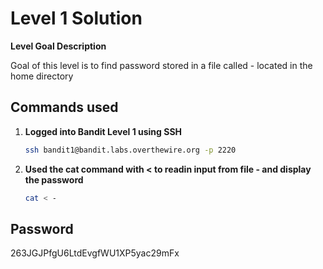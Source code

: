 # Level 1 Solution

**Level Goal Description**

Goal of this level is to find password stored in a file called - located in the home directory

## Commands used

1. **Logged into Bandit Level 1 using SSH**

   ```bash
   ssh bandit1@bandit.labs.overthewire.org -p 2220
   ```

2. **Used the cat command with < to readin input from file - and display the password**

   ```bash
   cat < -
   ```

## Password

263JGJPfgU6LtdEvgfWU1XP5yac29mFx
